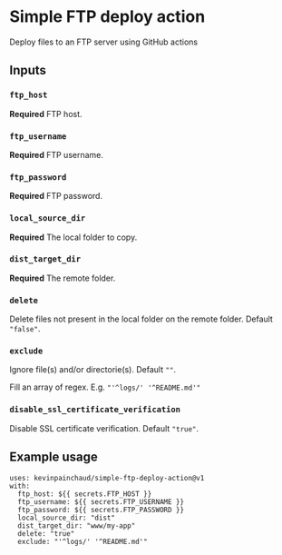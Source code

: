 # Simple FTP deploy action

Deploy files to an FTP server using GitHub actions

## Inputs

### `ftp_host`

**Required** FTP host.

### `ftp_username`

**Required** FTP username.

### `ftp_password`

**Required** FTP password.

### `local_source_dir`

**Required** The local folder to copy.

### `dist_target_dir`

**Required** The remote folder.

### `delete`

Delete files not present in the local folder on the remote folder. Default `"false"`.

### `exclude`

Ignore file(s) and/or directorie(s). Default `""`.

Fill an array of regex. E.g. `"'^logs/' '^README.md'"`

### `disable_ssl_certificate_verification`

Disable SSL certificate verification. Default `"true"`.

## Example usage

```
uses: kevinpainchaud/simple-ftp-deploy-action@v1
with:
  ftp_host: ${{ secrets.FTP_HOST }}
  ftp_username: ${{ secrets.FTP_USERNAME }}
  ftp_password: ${{ secrets.FTP_PASSWORD }}
  local_source_dir: "dist"
  dist_target_dir: "www/my-app"
  delete: "true"
  exclude: "'^logs/' '^README.md'"
```
